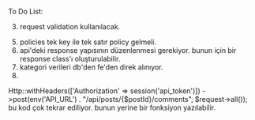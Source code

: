 To Do List:

<!-- 1. vendor node_modules gibi klasörlerdeki kodların kaldırılması gerekiyor. bunların repo'ya yollanmaması gerekiyor.
2. mysql_data'nında yollanmaması lazım. -->
3. request validation kullanılacak.
<!-- 4. 'berat123@gmail.com' bu tarz statik şeyler olmamalı. env üzerinden config'den alınmalı. -->
5. policies tek key ile tek satır policy gelmeli.
6. api'deki response yapısının düzenlenmesi gerekiyor. bunun için bir response class'ı oluşturulabilir.
7. kategori verileri db'den fe'den direk alınıyor.
8. 
Http::withHeaders(['Authorization' => session('api_token')])
->post(env('API_URL') . "/api/posts/{$postId}/comments", $request->all());
bu kod çok tekrar ediliyor. bunun yerine bir fonksiyon yazılabilir.
<!-- 9. bir çok gereksiz yorum satırları bulunuyor. bunlar kaldırılmalı. (done)
10. http://api_nginx/api/login -> api_nginx env üzerinden config'den belirtilen değer gelmeli. -->